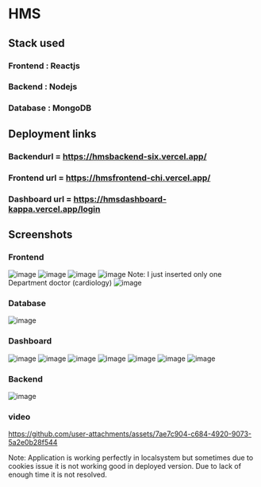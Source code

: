 # HMS

## Stack used
### Frontend : Reactjs
### Backend : Nodejs
### Database : MongoDB

## Deployment links
### Backendurl = https://hmsbackend-six.vercel.app/
### Frontend url = https://hmsfrontend-chi.vercel.app/
### Dashboard url = https://hmsdashboard-kappa.vercel.app/login

## Screenshots
### Frontend
![image](https://github.com/user-attachments/assets/849a1ca4-622a-4cc1-9c7d-c667331c2bd6)
![image](https://github.com/user-attachments/assets/691e8ac2-3654-49d1-a7d1-c76c336377c2)
![image](https://github.com/user-attachments/assets/bc820484-404e-4d6d-ad41-4caa4fc5be0f)
![image](https://github.com/user-attachments/assets/83968918-21c1-4a33-806a-20297726af91)
Note: I just inserted only one Department doctor (cardiology)
![image](https://github.com/user-attachments/assets/98a0f5c8-d736-49ce-a4c3-d25c5d6ba859)

### Database
![image](https://github.com/user-attachments/assets/33c31ba9-11c9-4e6a-a992-cc076a313f16)

### Dashboard
![image](https://github.com/user-attachments/assets/7390bc52-2663-462f-9e39-cd6cebaffd28)
![image](https://github.com/user-attachments/assets/087270a5-fa11-45a7-ba69-04d148e14a61)
![image](https://github.com/user-attachments/assets/e7be9eb7-febc-40fc-bdfb-b41c08b2a017)
![image](https://github.com/user-attachments/assets/6dc62d3d-24d0-4e41-b937-2dff2d8d1900)
![image](https://github.com/user-attachments/assets/460f16d3-8bc1-4a67-9b6f-9df0563db170)
![image](https://github.com/user-attachments/assets/9daeeaf5-6377-412e-ba50-8dcbe3f9e22e)
![image](https://github.com/user-attachments/assets/85c54a94-28c4-4b87-9455-9361871c8d2a)

### Backend
![image](https://github.com/user-attachments/assets/7a6f93ef-2659-4868-9a45-304d1045492b)

### video

https://github.com/user-attachments/assets/7ae7c904-c684-4920-9073-5a2e0b28f544


Note: Application is working perfectly in localsystem but sometimes due to cookies issue it is not working good in deployed version. Due to lack of enough time it is not resolved.
